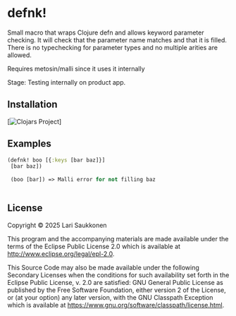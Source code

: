 # defnk!

Small macro that wraps Clojure defn and allows keyword parameter checking. It will check that the parameter name matches and that it is filled.
There is no typechecking for parameter types and no multiple arities are allowed.

Requires metosin/malli since it uses it internally

Stage: Testing internally on product app.

## Installation

[![Clojars Project](https://img.shields.io/clojars/v/org.clojars.ralii/defnk.svg)]

## Examples

``` clojure
(defnk! boo [{:keys [bar baz]}]
 [bar baz])
 
 (boo [bar]) => Malli error for not filling baz
 
```


## License

Copyright © 2025 Lari Saukkonen

This program and the accompanying materials are made available under the
terms of the Eclipse Public License 2.0 which is available at
http://www.eclipse.org/legal/epl-2.0.

This Source Code may also be made available under the following Secondary
Licenses when the conditions for such availability set forth in the Eclipse
Public License, v. 2.0 are satisfied: GNU General Public License as published by
the Free Software Foundation, either version 2 of the License, or (at your
option) any later version, with the GNU Classpath Exception which is available
at https://www.gnu.org/software/classpath/license.html.
